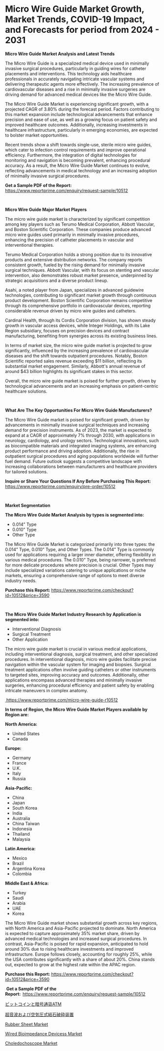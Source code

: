 <p><h1>Micro Wire Guide Market Growth, Market Trends, COVID-19 Impact, and Forecasts for period from 2024 - 2031</h1></p><p><strong>Micro Wire Guide Market Analysis and Latest Trends</strong></p>
<p><p>The Micro Wire Guide is a specialized medical device used in minimally invasive surgical procedures, particularly in guiding wires for catheter placements and interventions. This technology aids healthcare professionals in accurately navigating intricate vascular systems and delivering therapeutic agents more effectively. The increasing prevalence of cardiovascular diseases and a rise in minimally invasive surgeries are driving demand for advanced medical devices like the Micro Wire Guide.</p><p>The Micro Wire Guide Market is experiencing significant growth, with a projected CAGR of 3.80% during the forecast period. Factors contributing to this market expansion include technological advancements that enhance precision and ease of use, as well as a growing focus on patient safety and improved healthcare outcomes. Additionally, increasing investments in healthcare infrastructure, particularly in emerging economies, are expected to bolster market opportunities. </p><p>Recent trends show a shift towards single-use, sterile micro wire guides, which cater to infection control requirements and improve operational efficiency. Furthermore, the integration of digital technologies for monitoring and navigation is becoming prevalent, enhancing procedural accuracy. As a result, the Micro Wire Guide Market continues to evolve, reflecting advancements in medical technology and an increasing adoption of minimally invasive surgical procedures.</p></p>
<p><strong>Get a Sample PDF of the Report:&nbsp;</strong> <a href="https://www.reportprime.com/enquiry/request-sample/10512">https://www.reportprime.com/enquiry/request-sample/10512</a></p>
<p>&nbsp;</p>
<p><strong>Micro Wire Guide Major Market Players</strong></p>
<p><p>The micro wire guide market is characterized by significant competition among key players such as Terumo Medical Corporation, Abbott Vascular, and Boston Scientific Corporation. These companies produce advanced micro wire guides used primarily in minimally invasive procedures, enhancing the precision of catheter placements in vascular and interventional therapies.</p><p>Terumo Medical Corporation holds a strong position due to its innovative products and extensive distribution networks. The company reports consistent growth, fueled by the rising demand for minimally invasive surgical techniques. Abbott Vascular, with its focus on stenting and vascular intervention, also demonstrates robust market presence, underpinned by strategic acquisitions and a diverse product lineup.</p><p>Asahi, a noted player from Japan, specializes in advanced guidewire technologies, contributing to significant market growth through continuous product development. Boston Scientific Corporation remains competitive through its comprehensive portfolio in cardiovascular devices, reporting considerable revenue driven by micro wire guides and catheters.</p><p>Cardinal Health, through its Cordis Corporation division, has shown steady growth in vascular access devices, while Integer Holdings, with its Lake Region subsidiary, focuses on precision devices and contract manufacturing, benefiting from synergies across its existing business lines.</p><p>In terms of market size, the micro wire guide market is projected to grow significantly, influenced by the increasing prevalence of cardiovascular diseases and the shift towards outpatient procedures. Notably, Boston Scientific reported sales revenue exceeding $11 billion, reflecting its substantial market engagement. Similarly, Abbott's annual revenue of around $43 billion highlights its significant stakes in this sector.</p><p>Overall, the micro wire guide market is poised for further growth, driven by technological advancements and an increasing emphasis on patient-centric healthcare solutions.</p></p>
<p>&nbsp;</p>
<p><strong>What Are The Key Opportunities For Micro Wire Guide Manufacturers?</strong></p>
<p><p>The Micro Wire Guide market is poised for significant growth, driven by advancements in minimally invasive surgical techniques and increasing demand for precision instruments. As of 2023, the market is expected to expand at a CAGR of approximately 7% through 2030, with applications in neurology, cardiology, and urology sectors. Technological innovations, such as biocompatible materials and integrated imaging systems, are enhancing product performance and driving adoption. Additionally, the rise in outpatient surgical procedures and aging populations worldwide will further fuel demand. Future outlook suggests a competitive landscape with increasing collaborations between manufacturers and healthcare providers for tailored solutions.</p></p>
<p><strong>Inquire or Share Your Questions If Any Before Purchasing This Report:</strong> <a href="https://www.reportprime.com/enquiry/pre-order/10512">https://www.reportprime.com/enquiry/pre-order/10512</a></p>
<p>&nbsp;</p>
<p><strong>Market Segmentation</strong></p>
<p><strong>The Micro Wire Guide Market Analysis by types is segmented into:</strong></p>
<p><ul><li>0.014” Type</li><li>0.010” Type</li><li>Other Type</li></ul></p>
<p><p>The Micro Wire Guide Market is categorized primarily into three types: the 0.014” Type, 0.010” Type, and Other Types. The 0.014” Type is commonly used for applications requiring a larger inner diameter, offering flexibility in various medical procedures. The 0.010” Type, being narrower, is preferred for more delicate procedures where precision is crucial. Other Types may include specialized variations catering to unique applications or niche markets, ensuring a comprehensive range of options to meet diverse industry needs.</p></p>
<p><strong>Purchase this Report:&nbsp;</strong><a href="https://www.reportprime.com/checkout?id=10512&price=3590">https://www.reportprime.com/checkout?id=10512&price=3590</a></p>
<p>&nbsp;</p>
<p><strong>The Micro Wire Guide Market Industry Research by Application is segmented into:</strong></p>
<p><ul><li>Interventional Diagnosis</li><li>Surgical Treatment</li><li>Other Application</li></ul></p>
<p><p>The micro wire guide market is crucial in various medical applications, including interventional diagnosis, surgical treatment, and other specialized procedures. In interventional diagnosis, micro wire guides facilitate precise navigation within the vascular system for imaging and biopsies. Surgical treatment applications often involve guiding catheters or other instruments to targeted sites, improving accuracy and outcomes. Additionally, other applications encompass advanced therapies and minimally invasive surgeries, enhancing procedural efficiency and patient safety by enabling intricate maneuvers in complex anatomy.</p></p>
<p><a href="https://www.reportprime.com/micro-wire-guide-r10512">&nbsp;https://www.reportprime.com/micro-wire-guide-r10512</a></p>
<p><strong>In terms of Region, the Micro Wire Guide Market Players available by Region are:</strong></p>
<p>
    <p> <strong> North America: </strong>
        <ul>
            <li>United States</li>
            <li>Canada</li>
        </ul>
        </p> 
    <p> <strong> Europe: </strong>
        <ul>
            <li>Germany</li>
            <li>France</li>
            <li>U.K.</li>
            <li>Italy</li>
            <li>Russia</li>
        </ul>
        </p> 
    <p> <strong> Asia-Pacific: </strong>
        <ul>
            <li>China</li>
            <li>Japan</li>
            <li>South Korea</li>
            <li>India</li>
            <li>Australia</li>
            <li>China Taiwan</li>
            <li>Indonesia</li>
            <li>Thailand</li>
            <li>Malaysia</li>
        </ul>
        </p> 
    <p> <strong> Latin America: </strong>
        <ul>
            <li>Mexico</li>
            <li>Brazil</li>
            <li>Argentina Korea</li>
            <li>Colombia</li>
        </ul>
        </p> 
    <p> <strong> Middle East & Africa: </strong>
        <ul>
            <li>Turkey</li>
            <li>Saudi</li>
            <li>Arabia</li>
            <li>UAE</li>
            <li>Korea</li>
        </ul>
    </p>
    </p>
<p><p>The Micro Wire Guide market shows substantial growth across key regions, with North America and Asia-Pacific projected to dominate. North America is expected to capture approximately 35% market share, driven by advanced medical technologies and increased surgical procedures. In contrast, Asia-Pacific is poised for rapid expansion, anticipated to hold around 30% due to rising healthcare investments and improved infrastructure. Europe follows closely, accounting for roughly 25%, while the USA contributes significantly with a share of about 20%. China stands out, expected to grow at the highest rate within the APAC region.</p></p>
<p><strong>Purchase this Report: </strong><a href="https://www.reportprime.com/checkout?id=10512&price=3590">https://www.reportprime.com/checkout?id=10512&price=3590</a></p>
<p>&nbsp;<strong>Get a Sample PDF of the Report:&nbsp;&nbsp;</strong><a href="https://www.reportprime.com/enquiry/request-sample/10512">https://www.reportprime.com/enquiry/request-sample/10512</a></p>
<p><strong></strong></p>
<p><p><a href="https://medium.com/@emmittkutch2023/bitcoin-and-cryptocurrency-atms-market-%E3%81%AF-%E3%82%B3%E3%82%B9%E3%83%88%E7%AE%A1%E7%90%86%E3%81%A8%E5%8A%B9%E7%8E%87%E5%90%91%E4%B8%8A%E3%82%92%E5%84%AA%E5%85%88%E3%81%97%E3%81%BE%E3%81%99-%E3%81%95%E3%82%89%E3%81%AB-%E5%A0%B1%E5%91%8A%E6%9B%B8%E3%81%AF%E5%B8%82%E5%A0%B4%E3%81%AE%E9%9C%80%E8%A6%81%E9%9D%A2%E3%81%A8%E4%BE%9B%E7%B5%A6%E9%9D%A2%E3%81%AE%E4%B8%A1%E6%96%B9%E3%82%92%E3%82%AB%E3%83%90%E3%83%BC%E3%81%97%E3%81%A6%E3%81%84%E3%81%BE%E3%81%99-bitcoin-564434b5edee?postPublishedType=initial">ビットコインと暗号通貨ATM</a></p><p><a href="https://medium.com/@jamiebertrgnaum3545/ultrasound-and-pneumatic-lithotripsy-device-0a91d29e0d97?postPublishedType=initial">超音波および空気圧式結石破砕装置</a></p><p><a href="https://www.linkedin.com/pulse/what-growth-opportunities-challenges-rubber-sheet-market-pdfne?trackingId=uoIIOpr9RASPzdZKSrwtJQ%3D%3D">Rubber Sheet Market</a></p><p><a href="https://medium.com/@robertwood655/wired-bioimpedance-devicess-market-global-market-insights-and-regional-analysis-2024-2031-f891421a9d1f">Wired Bioimpedance Devicess Market</a></p><p><a href="https://github.com/SanjidaMahmud54/Market-Research-Report-List-1/blob/main/choledochoscope-market.md">Choledochoscope Market</a></p></p>